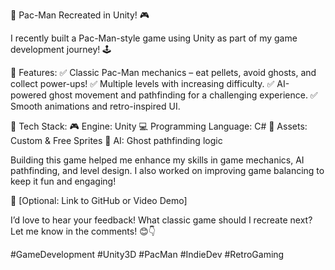 🚀 Pac-Man Recreated in Unity! 🎮

I recently built a Pac-Man-style game using Unity as part of my game development journey! 🕹️

🔹 Features:
✅ Classic Pac-Man mechanics – eat pellets, avoid ghosts, and collect power-ups!
✅ Multiple levels with increasing difficulty.
✅ AI-powered ghost movement and pathfinding for a challenging experience.
✅ Smooth animations and retro-inspired UI.

🔹 Tech Stack:
🎮 Engine: Unity
💻 Programming Language: C#
🎨 Assets: Custom & Free Sprites
🧠 AI: Ghost pathfinding logic

Building this game helped me enhance my skills in game mechanics, AI pathfinding, and level design. I also worked on improving game balancing to keep it fun and engaging!

🔗 [Optional: Link to GitHub or Video Demo]

I’d love to hear your feedback! What classic game should I recreate next? Let me know in the comments! 😊👇

#GameDevelopment #Unity3D #PacMan #IndieDev #RetroGaming

